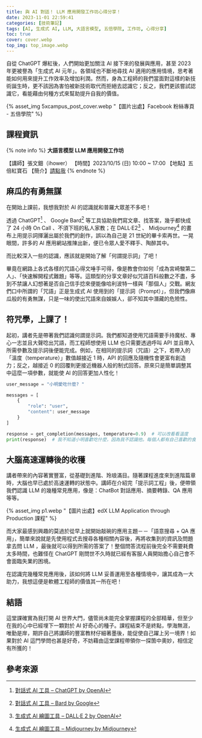 ```yaml
---
title: 與 AI 對話！ LLM 應用開發工作坊心得分享！
date: 2023-11-01 22:59:41
categories: [技術筆記]
tags: [AI, 生成式 AI, LLM, 大語言模型, 五倍學院, 工作坊, 心得分享]
toc: true
cover: cover.webp
top_img: top_image.webp
---
```


自從 ChatGPT 爆紅後，人們開始更加關注 AI 接下來的發展與應用，甚至 2023 年更被譽為「生成式 AI 元年」。各領域也不斷地尋找 AI 適用的應用情境，思考著能如何用來提升工作效率及增加利潤。然而，身為工程師的我們當面對這樣的新技術誕生時，更不該因為害怕被新技術取代而拒絕去認識它；反之，我們更該嘗試認識它，看能藉由何種方式來幫助提升自我的價值。

<!-- more -->

{% asset_img 5xcampus_post_cover.webp "【圖片出處】Facebook 粉絲專頁 - 五倍學院" %}

## 課程資訊

{% note info %}
**大語言模型 LLM 應用開發工作坊**

【講師】張文鈿（ihower）
【時間】2023/10/15 (日) 10:00 ~ 17:00
【地點】五倍紅寶石
【簡介】[請點我](https://5xcampus.com/courses/ai-workshop.html?utm_source=curihaosity&utm_medium=post)
{% endnote %}

## 麻瓜的有勇無謀

在開始上課前，我想我對於 AI 的認識就和普羅大眾差不多吧！

透過 ChatGPT[^chatgpt] 、 Google Bard[^bard] 等工具協助我們寫文章、找答案，幾乎都快成了 24 小時 On Call 、不須下班的私人家教；在 DALL·E2[^dalle2] 、 Midjourney[^midjourney] 的畫布上用提示詞揮灑出屬於我們的創作，誤以為自己是 21 世紀的畢卡索再世。一晃眼間，許多的 AI 應用網站推陳出新，便已令眾人愛不釋手、陶醉其中。

而比較深入一些的認識，應該就是開始了解「何謂提示詞」了吧！

畢竟在網路上各式各樣的咒語心得文唾手可得，像是教會你如何「成為宮崎駿第二人」、「快速解開程式難題」等等。這類型的分享文章好似咒語百科般數之不盡，多到不禁讓人幻想著是否自己信手捻來便能像哈利波特一樣與「那個人」交戰。網友們口中所謂的「咒語」正是生成式 AI 使用到的「提示詞（Prompt）」，但我們像麻瓜般的有勇無謀，只是一味的使出咒語來自娛娛人，卻不知其中潛藏的危險性。

## 符咒學，上課了！

起初，講者先是帶著我們認識何謂提示詞。我們都知道使用咒語需要手持魔杖、專心一志並且大聲唸出咒語，而工程師想使用 LLM 也只需要透過呼叫 API 並且帶入所需參數及提示詞後便能完成。例如，在相同的提示詞（咒語）之下，若帶入的「溫度（temperature）」數值越接近 1 時，API 的回應及隨機性會更富有創造力；反之，越接近 0 的回覆則更接近機器人般的制式回答。原來只是簡單調整其中這麼一項參數，就能使 AI 的回答更加人性化！

```python
user_message = "小明愛吃什麼? "

messages = [
    {
        "role": "user",
        "content": user_message
    }
]

response = get_completion(messages, temperature=0.9)  # 可以改看看溫度
print(response)  # 我不知道小明喜歡吃什麼，因為我不認識他。每個人都有自己喜歡的食物偏好，只有小明自己知道他愛吃什麼。
```

## 大腦高速運轉後的收穫

講者帶來的內容著實豐富，從基礎到進階、玲琅滿目。隨著課程進度來到進階篇章時，大腦也早已處於高速運轉的狀態中。講師在介紹完「提示詞工程」後，便帶領我們認識 LLM 的幾種常見應用，像是：ChatBot 對話應用、摘要轉錄、QA 應用等等。

{% asset_img p1.webp "【圖片出處】edX LLM Application through Production 課程" %}

而大家最感到興趣的莫過於從早上就開始敲碗的應用主題－－「語意搜尋 + QA 應用」，簡單來說就是先使用程式去搜尋各種相關內容後，再將收集到的資訊及問題拿去問 LLM ，最後就可以得到所需的答案了！整個問答流程前後完全不需要耗費太多時間，也難怪在 ChatGPT 剛問世不久時就已經有客服人員開始擔心自己會不會面臨失業的困境。

在認識完幾種常見應用後，該如何將 LLM 妥善運用至各種情境中，讓其成為一大助力，我想這便是軟體工程師的價值其一所在吧！

## 結語

這堂課確實為我打開 AI 世界大門，儘管尚未能完全掌握課程的全部精華，但至少在我的心中已經埋下一顆對於 AI 好奇心的種子。課程結束不是終點，學海無涯，唯勤是岸，期許自己將講師的豐富教材仔細著墨後，能促使自己躍上另一境界！如果對於 AI 這門學問也甚是好奇，不妨藉由這堂課程帶領你一探箇中奧妙，相信定有所獲的！

## 參考來源

[^chatgpt]: [對話式 AI 工具 – ChatGPT by OpenAI](https://openai.com/chatgpt)
[^bard]: [對話式 AI 工具 – Bard by Google](https://bard.google.com/chat)
[^dalle2]: [生成式 AI 繪圖工具 – DALL·E 2 by OpenAI](https://openai.com/dall-e-2)
[^midjourney]: [生成式 AI 繪圖工具 – Midjourney by Midjourney](https://www.midjourney.com/home)